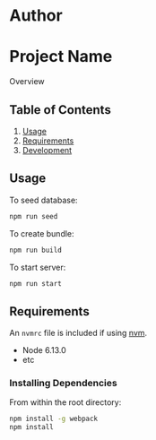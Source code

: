 # Author

# Project Name

Overview



## Table of Contents

1. [Usage](#Usage)
1. [Requirements](#requirements)
1. [Development](#development)

## Usage

To seed database:
```sh
npm run seed
```
To create bundle:
```sh
npm run build
```
To start server:
```sh
npm run start
```

## Requirements

An `nvmrc` file is included if using [nvm](https://github.com/creationix/nvm).

- Node 6.13.0
- etc

### Installing Dependencies

From within the root directory:

```sh
npm install -g webpack
npm install
```
